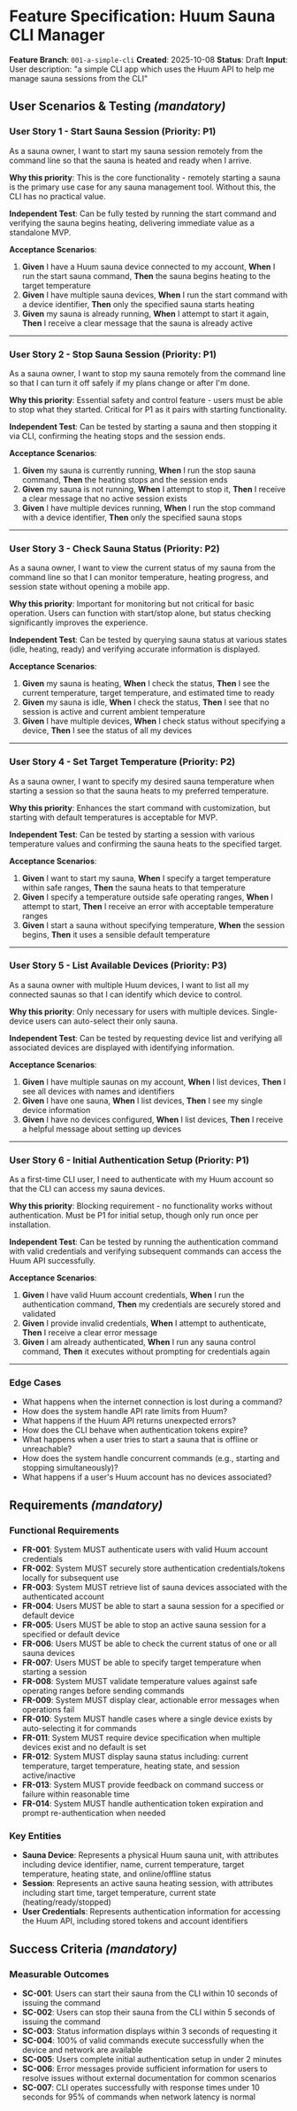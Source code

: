 # Feature Specification: Huum Sauna CLI Manager

**Feature Branch**: `001-a-simple-cli`
**Created**: 2025-10-08
**Status**: Draft
**Input**: User description: "a simple CLI app which uses the Huum API to help me manage sauna sessions from the CLI"

## User Scenarios & Testing *(mandatory)*

### User Story 1 - Start Sauna Session (Priority: P1)

As a sauna owner, I want to start my sauna session remotely from the command line so that the sauna is heated and ready when I arrive.

**Why this priority**: This is the core functionality - remotely starting a sauna is the primary use case for any sauna management tool. Without this, the CLI has no practical value.

**Independent Test**: Can be fully tested by running the start command and verifying the sauna begins heating, delivering immediate value as a standalone MVP.

**Acceptance Scenarios**:

1. **Given** I have a Huum sauna device connected to my account, **When** I run the start sauna command, **Then** the sauna begins heating to the target temperature
2. **Given** I have multiple sauna devices, **When** I run the start command with a device identifier, **Then** only the specified sauna starts heating
3. **Given** my sauna is already running, **When** I attempt to start it again, **Then** I receive a clear message that the sauna is already active

---

### User Story 2 - Stop Sauna Session (Priority: P1)

As a sauna owner, I want to stop my sauna remotely from the command line so that I can turn it off safely if my plans change or after I'm done.

**Why this priority**: Essential safety and control feature - users must be able to stop what they started. Critical for P1 as it pairs with starting functionality.

**Independent Test**: Can be tested by starting a sauna and then stopping it via CLI, confirming the heating stops and the session ends.

**Acceptance Scenarios**:

1. **Given** my sauna is currently running, **When** I run the stop sauna command, **Then** the heating stops and the session ends
2. **Given** my sauna is not running, **When** I attempt to stop it, **Then** I receive a clear message that no active session exists
3. **Given** I have multiple devices running, **When** I run the stop command with a device identifier, **Then** only the specified sauna stops

---

### User Story 3 - Check Sauna Status (Priority: P2)

As a sauna owner, I want to view the current status of my sauna from the command line so that I can monitor temperature, heating progress, and session state without opening a mobile app.

**Why this priority**: Important for monitoring but not critical for basic operation. Users can function with start/stop alone, but status checking significantly improves the experience.

**Independent Test**: Can be tested by querying sauna status at various states (idle, heating, ready) and verifying accurate information is displayed.

**Acceptance Scenarios**:

1. **Given** my sauna is heating, **When** I check the status, **Then** I see the current temperature, target temperature, and estimated time to ready
2. **Given** my sauna is idle, **When** I check the status, **Then** I see that no session is active and current ambient temperature
3. **Given** I have multiple devices, **When** I check status without specifying a device, **Then** I see the status of all my devices

---

### User Story 4 - Set Target Temperature (Priority: P2)

As a sauna owner, I want to specify my desired sauna temperature when starting a session so that the sauna heats to my preferred temperature.

**Why this priority**: Enhances the start command with customization, but starting with default temperatures is acceptable for MVP.

**Independent Test**: Can be tested by starting a session with various temperature values and confirming the sauna heats to the specified target.

**Acceptance Scenarios**:

1. **Given** I want to start my sauna, **When** I specify a target temperature within safe ranges, **Then** the sauna heats to that temperature
2. **Given** I specify a temperature outside safe operating ranges, **When** I attempt to start, **Then** I receive an error with acceptable temperature ranges
3. **Given** I start a sauna without specifying temperature, **When** the session begins, **Then** it uses a sensible default temperature

---

### User Story 5 - List Available Devices (Priority: P3)

As a sauna owner with multiple Huum devices, I want to list all my connected saunas so that I can identify which device to control.

**Why this priority**: Only necessary for users with multiple devices. Single-device users can auto-select their only sauna.

**Independent Test**: Can be tested by requesting device list and verifying all associated devices are displayed with identifying information.

**Acceptance Scenarios**:

1. **Given** I have multiple saunas on my account, **When** I list devices, **Then** I see all devices with names and identifiers
2. **Given** I have one sauna, **When** I list devices, **Then** I see my single device information
3. **Given** I have no devices configured, **When** I list devices, **Then** I receive a helpful message about setting up devices

---

### User Story 6 - Initial Authentication Setup (Priority: P1)

As a first-time CLI user, I need to authenticate with my Huum account so that the CLI can access my sauna devices.

**Why this priority**: Blocking requirement - no functionality works without authentication. Must be P1 for initial setup, though only run once per installation.

**Independent Test**: Can be tested by running the authentication command with valid credentials and verifying subsequent commands can access the Huum API successfully.

**Acceptance Scenarios**:

1. **Given** I have valid Huum account credentials, **When** I run the authentication command, **Then** my credentials are securely stored and validated
2. **Given** I provide invalid credentials, **When** I attempt to authenticate, **Then** I receive a clear error message
3. **Given** I am already authenticated, **When** I run any sauna control command, **Then** it executes without prompting for credentials again

---

### Edge Cases

- What happens when the internet connection is lost during a command?
- How does the system handle API rate limits from Huum?
- What happens if the Huum API returns unexpected errors?
- How does the CLI behave when authentication tokens expire?
- What happens when a user tries to start a sauna that is offline or unreachable?
- How does the system handle concurrent commands (e.g., starting and stopping simultaneously)?
- What happens if a user's Huum account has no devices associated?

## Requirements *(mandatory)*

### Functional Requirements

- **FR-001**: System MUST authenticate users with valid Huum account credentials
- **FR-002**: System MUST securely store authentication credentials/tokens locally for subsequent use
- **FR-003**: System MUST retrieve list of sauna devices associated with the authenticated account
- **FR-004**: Users MUST be able to start a sauna session for a specified or default device
- **FR-005**: Users MUST be able to stop an active sauna session for a specified or default device
- **FR-006**: Users MUST be able to check the current status of one or all sauna devices
- **FR-007**: Users MUST be able to specify target temperature when starting a session
- **FR-008**: System MUST validate temperature values against safe operating ranges before sending commands
- **FR-009**: System MUST display clear, actionable error messages when operations fail
- **FR-010**: System MUST handle cases where a single device exists by auto-selecting it for commands
- **FR-011**: System MUST require device specification when multiple devices exist and no default is set
- **FR-012**: System MUST display sauna status including: current temperature, target temperature, heating state, and session active/inactive
- **FR-013**: System MUST provide feedback on command success or failure within reasonable time
- **FR-014**: System MUST handle authentication token expiration and prompt re-authentication when needed

### Key Entities

- **Sauna Device**: Represents a physical Huum sauna unit, with attributes including device identifier, name, current temperature, target temperature, heating state, and online/offline status
- **Session**: Represents an active sauna heating session, with attributes including start time, target temperature, current state (heating/ready/stopped)
- **User Credentials**: Represents authentication information for accessing the Huum API, including stored tokens and account identifiers

## Success Criteria *(mandatory)*

### Measurable Outcomes

- **SC-001**: Users can start their sauna from the CLI within 10 seconds of issuing the command
- **SC-002**: Users can stop their sauna from the CLI within 5 seconds of issuing the command
- **SC-003**: Status information displays within 3 seconds of requesting it
- **SC-004**: 100% of valid commands execute successfully when the device and network are available
- **SC-005**: Users complete initial authentication setup in under 2 minutes
- **SC-006**: Error messages provide sufficient information for users to resolve issues without external documentation for common scenarios
- **SC-007**: CLI operates successfully with response times under 10 seconds for 95% of commands when network latency is normal

